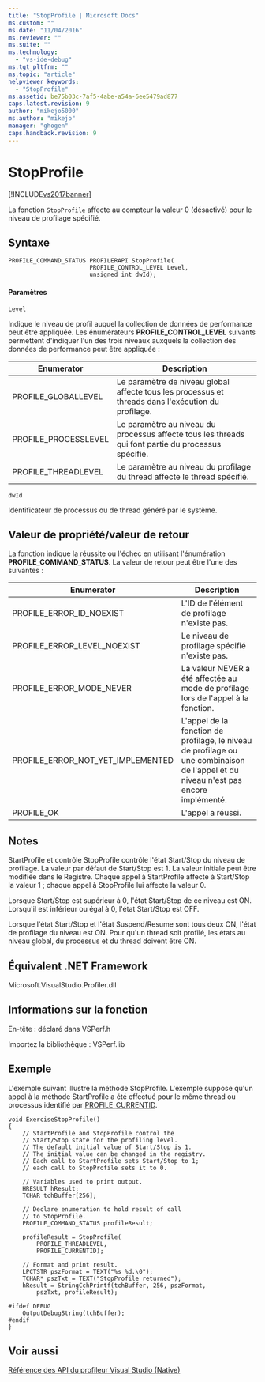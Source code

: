 ```yaml
---
title: "StopProfile | Microsoft Docs"
ms.custom: ""
ms.date: "11/04/2016"
ms.reviewer: ""
ms.suite: ""
ms.technology: 
  - "vs-ide-debug"
ms.tgt_pltfrm: ""
ms.topic: "article"
helpviewer_keywords: 
  - "StopProfile"
ms.assetid: be75b03c-7af5-4abe-a54a-6ee5479ad877
caps.latest.revision: 9
author: "mikejo5000"
ms.author: "mikejo"
manager: "ghogen"
caps.handback.revision: 9
---
```

# StopProfile
[!INCLUDE[vs2017banner](../code-quality/includes/vs2017banner.md)]

La fonction `StopProfile` affecte au compteur la valeur 0 \(désactivé\) pour le niveau de profilage spécifié.  
  
## Syntaxe  
  
```  
PROFILE_COMMAND_STATUS PROFILERAPI StopProfile(  
                       PROFILE_CONTROL_LEVEL Level,   
                       unsigned int dwId);  
```  
  
#### Paramètres  
 `Level`  
  
 Indique le niveau de profil auquel la collection de données de performance peut être appliquée.  Les énumérateurs **PROFILE\_CONTROL\_LEVEL** suivants permettent d'indiquer l'un des trois niveaux auxquels la collection des données de performance peut être appliquée :  
  
|Enumerator|Description|  
|----------------|-----------------|  
|PROFILE\_GLOBALLEVEL|Le paramètre de niveau global affecte tous les processus et threads dans l'exécution du profilage.|  
|PROFILE\_PROCESSLEVEL|Le paramètre au niveau du processus affecte tous les threads qui font partie du processus spécifié.|  
|PROFILE\_THREADLEVEL|Le paramètre au niveau du profilage du thread affecte le thread spécifié.|  
  
 `dwId`  
  
 Identificateur de processus ou de thread généré par le système.  
  
## Valeur de propriété\/valeur de retour  
 La fonction indique la réussite ou l'échec en utilisant l'énumération **PROFILE\_COMMAND\_STATUS**.  La valeur de retour peut être l'une des suivantes :  
  
|Enumerator|Description|  
|----------------|-----------------|  
|PROFILE\_ERROR\_ID\_NOEXIST|L'ID de l'élément de profilage n'existe pas.|  
|PROFILE\_ERROR\_LEVEL\_NOEXIST|Le niveau de profilage spécifié n'existe pas.|  
|PROFILE\_ERROR\_MODE\_NEVER|La valeur NEVER a été affectée au mode de profilage lors de l'appel à la fonction.|  
|PROFILE\_ERROR\_NOT\_YET\_IMPLEMENTED|L'appel de la fonction de profilage, le niveau de profilage ou une combinaison de l'appel et du niveau n'est pas encore implémenté.|  
|PROFILE\_OK|L'appel a réussi.|  
  
## Notes  
 StartProfile et contrôle StopProfile contrôle l'état Start\/Stop du niveau de profilage.  La valeur par défaut de Start\/Stop est 1.  La valeur initiale peut être modifiée dans le Registre.  Chaque appel à StartProfile affecte à Start\/Stop la valeur 1 ; chaque appel à StopProfile lui affecte la valeur 0.  
  
 Lorsque Start\/Stop est supérieur à 0, l'état Start\/Stop de ce niveau est ON.  Lorsqu'il est inférieur ou égal à 0, l'état Start\/Stop est OFF.  
  
 Lorsque l'état Start\/Stop et l'état Suspend\/Resume sont tous deux ON, l'état de profilage du niveau est ON.  Pour qu'un thread soit profilé, les états au niveau global, du processus et du thread doivent être ON.  
  
## Équivalent .NET Framework  
 Microsoft.VisualStudio.Profiler.dll  
  
## Informations sur la fonction  
 En\-tête : déclaré dans VSPerf.h  
  
 Importez la bibliothèque : VSPerf.lib  
  
## Exemple  
 L'exemple suivant illustre la méthode StopProfile.  L'exemple suppose qu'un appel à la méthode StartProfile a été effectué pour le même thread ou processus identifié par [PROFILE\_CURRENTID](../profiling/profile-currentid.md).  
  
```  
void ExerciseStopProfile()  
{  
    // StartProfile and StopProfile control the   
    // Start/Stop state for the profiling level.   
    // The default initial value of Start/Stop is 1.   
    // The initial value can be changed in the registry.   
    // Each call to StartProfile sets Start/Stop to 1;   
    // each call to StopProfile sets it to 0.   
  
    // Variables used to print output.  
    HRESULT hResult;  
    TCHAR tchBuffer[256];  
  
    // Declare enumeration to hold result of call  
    // to StopProfile.  
    PROFILE_COMMAND_STATUS profileResult;  
  
    profileResult = StopProfile(  
        PROFILE_THREADLEVEL,  
        PROFILE_CURRENTID);  
  
    // Format and print result.  
    LPCTSTR pszFormat = TEXT("%s %d.\0");  
    TCHAR* pszTxt = TEXT("StopProfile returned");  
    hResult = StringCchPrintf(tchBuffer, 256, pszFormat,   
        pszTxt, profileResult);  
  
#ifdef DEBUG  
    OutputDebugString(tchBuffer);  
#endif  
}  
```  
  
## Voir aussi  
 [Référence des API du profileur Visual Studio \(Native\)](../profiling/visual-studio-profiler-api-reference-native.md)